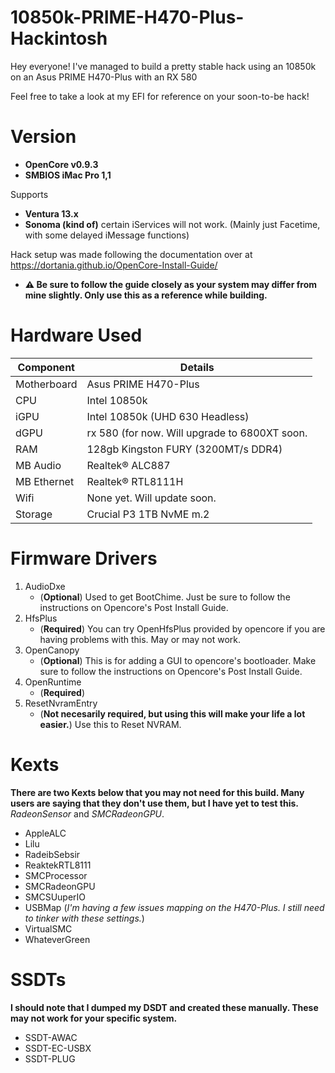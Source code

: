 # 10850k-PRIME-H470-Plus-Hackintosh

Hey everyone! I've managed to build a pretty stable hack using an 
10850k on an Asus PRIME H470-Plus with an RX 580

Feel free to take a look at my EFI for reference on your soon-to-be hack!

# Version
- __OpenCore v0.9.3__
- __SMBIOS iMac Pro 1,1__

Supports

- __Ventura 13.x__
- __Sonoma (kind of)__ certain iServices will not work. (Mainly just Facetime, with some delayed iMessage functions)

Hack setup was made following the documentation over at https://dortania.github.io/OpenCore-Install-Guide/
- __⚠️ Be sure to follow the guide closely as your system may differ from mine slightly. Only use this as a reference while building.__

# Hardware Used

| Component  | Details |
| ------------- | ------------- |
| Motherboard  | Asus PRIME H470-Plus  |
| CPU  | Intel 10850k  |
| iGPU  | Intel 10850k (UHD 630 Headless)  |
| dGPU  | rx 580 (for now. Will upgrade to 6800XT soon.  |
| RAM  | 128gb Kingston FURY (3200MT/s DDR4)  |
| MB Audio  | Realtek® ALC887  |
| MB Ethernet  | Realtek® RTL8111H  |
| Wifi  | None yet. Will update soon.  |
| Storage  | Crucial P3 1TB NvME m.2  |

# Firmware Drivers
1. AudioDxe
    - (__Optional__) Used to get BootChime. Just be sure to follow the instructions on Opencore's Post Install Guide.
2. HfsPlus
   - (__Required__) You can try OpenHfsPlus provided by opencore if you are having problems with this. May or may not work.
3. OpenCanopy
   - (__Optional__) This is for adding a GUI to opencore's bootloader. Make sure to follow the instructions on Opencore's Post Install Guide.
4. OpenRuntime
   - (__Required__)
5. ResetNvramEntry
   - (__Not necesarily required, but using this will make your life a lot easier.__) Use this to Reset NVRAM.

# Kexts
__There are two Kexts below that you may not need for this build. Many users are saying that they don't use them, but I have yet to test this.__ _RadeonSensor_ and _SMCRadeonGPU_.
- AppleALC
- Lilu
- RadeibSebsir
- ReaktekRTL8111
- SMCProcessor
- SMCRadeonGPU
- SMCSUuperIO
- USBMap  (_I'm having a few issues mapping on the H470-Plus. I still need to tinker with these settings._)
- VirtualSMC
- WhateverGreen

# SSDTs
__I should note that I dumped my DSDT and created these manually. These may not work for your specific system.__
- SSDT-AWAC
- SSDT-EC-USBX
- SSDT-PLUG

